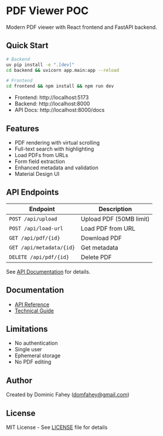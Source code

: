 # PDF Viewer POC

Modern PDF viewer with React frontend and FastAPI backend.

## Quick Start

```bash
# Backend
uv pip install -e ".[dev]"
cd backend && uvicorn app.main:app --reload

# Frontend  
cd frontend && npm install && npm run dev
```

- Frontend: http://localhost:5173
- Backend: http://localhost:8000
- API Docs: http://localhost:8000/docs

## Features

- PDF rendering with virtual scrolling
- Full-text search with highlighting
- Load PDFs from URLs
- Form field extraction
- Enhanced metadata and validation
- Material Design UI

## API Endpoints

| Endpoint | Description |
|----------|-------------|
| `POST /api/upload` | Upload PDF (50MB limit) |
| `POST /api/load-url` | Load PDF from URL |
| `GET /api/pdf/{id}` | Download PDF |
| `GET /api/metadata/{id}` | Get metadata |
| `DELETE /api/pdf/{id}` | Delete PDF |

See [API Documentation](docs/API.md) for details.

## Documentation

- [API Reference](docs/API.md)
- [Technical Guide](docs/TECHNICAL.md)

## Limitations

- No authentication
- Single user
- Ephemeral storage
- No PDF editing

## Author

Created by Dominic Fahey (domfahey@gmail.com)

## License

MIT License - See [LICENSE](LICENSE) file for details